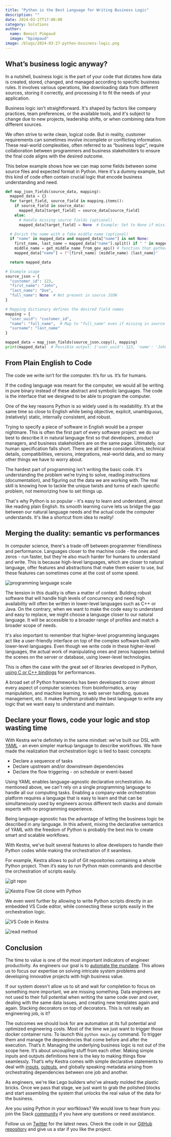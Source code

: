 ```yaml
---
title: "Python is the Best Language for Writing Business Logic"
description: ""
date: 2024-03-27T17:00:00
category: Solutions
author:
  name: Benoit Pimpaud
  image: "bpimpaud"
image: /blogs/2024-03-27-python-business-logic.png
---
```


## What’s business logic anyway?

In a nutshell, business logic is the part of your code that dictates how data is created, stored, changed, and managed according to specific business rules. It involves various operations, like downloading data from different sources, storing it correctly, and processing it to fit the needs of your application.

Business logic isn't straightforward. It's shaped by factors like company practices, team preferences, or the available tools, and it's subject to change due to new projects, leadership shifts, or when combining data from different sources.

We often strive to write clean, logical code. But in reality, customer requirements can sometimes involve incomplete or conflicting information. These real-world complexities, often referred to as “business logic”, require collaboration between programmers and business stakeholders to ensure the final code aligns with the desired outcome.


This below example shows how we can map some fields between some source files and expected format in Python. Here it's a dummy example, but this kind of code often contain crucial logic that encode business understanding and need.

```python
def map_json_fields(source_data, mapping):
  mapped_data = {}
  for target_field, source_field in mapping.items():
    if source_field in source_data:
      mapped_data[target_field] = source_data[source_field]
    else:
      # Handle missing source fields (optional)
      mapped_data[target_field] = None  # Example: Set to None if missing

  # Enrich the name with a fake middle name (optional)
  if "name" in mapped_data and mapped_data["name"] is not None:
    first_name, last_name = mapped_data["name"].split() if " " in mapped_data["name"] else (mapped_data["name"], "")
    middle_name = get_middle_name_from_gov_api() # function that gather middle names provided by a governament service API
    mapped_data["name"] = f"{first_name} {middle_name} {last_name}"

  return mapped_data

# Example usage
source_json = {
  "customer_id": 123,
  "first_name": "John",
  "last_name": "Doe",
  "full_name": None  # Not present in source JSON
}

# Mapping dictionary defines the desired field names
mapping = {
  "user_uuid": "customer_id",
  "name": "full_name",  # Map to "full_name" even if missing in source
  "surname": "last_name"
}

mapped_data = map_json_fields(source_json.copy(), mapping)
print(mapped_data)  # Possible output: {'user_uuid': 123, 'name': 'John David Doe', 'surname': 'Doe'}
```

## From Plain English to Code

The code we write isn’t for the computer. It’s for us. It’s for humans.

If the coding language was meant for the computer, we would all be writing in pure binary instead of these abstract and symbolic languages. The code is the interface that we designed to be able to program the computer. 

One of the key reasons Python is so widely used is its readability. It’s at the same time so close to English while being objective, explicit, unambiguous, (relatively) static, internally consistent, and robust.

Trying to specify a piece of software in English would be a proper nightmare. This is often the first part of every software project: we do our best to describe it in natural language first so that developers, product managers, and business stakeholders are on the same page. Ultimately, our human specification falls short. There are all these considerations, technical details, compatibilities, versions, integrations, real-world data, and so many other things we have to worry about.

The hardest part of programming isn't writing the basic code. It's understanding the problem we’re trying to solve, reading instructions (documentation), and figuring out the data we are working with. The real skill is knowing how to tackle the unique twists and turns of each specific problem, not memorizing how to set things up.

That's why Python is so popular - it's easy to learn and understand, almost like reading plain English. Its smooth learning curve lets us bridge the gap between our natural language needs and the actual code the computer understands. It's like a shortcut from idea to reality!

## Merging the duality: semantic vs performances

In computer science, there's a trade-off between programmer friendliness and performance. Languages closer to the machine code - the ones and zeros - run faster, but they're also much harder for humans to understand and write. This is because high-level languages, which are closer to natural language, offer features and abstractions that make them easier to use, but these features can sometimes come at the cost of some speed.

![programming language scale](/blogs/2024-03-27-python-business-logic/programming-language.png)


The tension in this duality is often a matter of context. Building robust software that will handle high levels of concurrency and need high availability will often be written in lower-level languages such as C++ or Java.
On the contrary, when we want to make the code easy to understand and easy to replace, we might choose a language closer to our natural language. It will be accessible to a broader range of profiles and match a broader scope of needs.

It's also important to remember that higher-level programming languages act like a user-friendly interface on top of the complex software built with lower-level languages.
Even though we write code in these higher-level languages, the actual work of manipulating ones and zeros happens behind the scenes on the server or database, using lower-level technologies.

This is often the case with the great set of libraries developed in Python, [using C or C++ bindings](https://numpy.org/doc/stable/user/whatisnumpy.html#why-is-numpy-fast) for performances.

A broad set of Python frameworks has been developed to cover almost every aspect of computer sciences: from bioinformatics, array manipulation, and machine learning, to web server handling, queues management, etc. It makes Python probably the best language to write any logic that we want easy to understand and maintain.


## Declare your flows, code your logic and stop wasting time

With Kestra we’re definitely in the same mindset: we’ve built our DSL with [YAML](https://kestra.io/blogs/2023-12-01-yaml-pitfalls) - an even simpler markup language to describe workflows. We have made the realization that orchestration logic is tied to basic concepts: 

- Declare a sequence of tasks
- Declare upstream and/or downstream dependencies
- Declare the flow triggering - on schedule or event-based

Using YAML enables language-agnostic declarative orchestration. As mentioned above, we can't rely on a single programming language to handle all our computing tasks. Enabling a company-wide orchestration platform requires a language that is easy to learn and that can be simultaneously used by engineers across different tech stacks and domain experts with no programming experience.

Being language-agnostic has the advantage of letting the business logic be described in any language. 
In this advent, mixing the declarative semantics of YAML with the freedom of Python is probably the best mix to create smart and scalable workflows.

With Kestra, we’ve built several features to allow developers to handle their Python codes while making the orchestration of it seamless. 

For example, Kestra allows to pull of Git repositories containing a whole Python project. Then it’s easy to run Python main commands and describe the orchestration of scripts easily.

![git repo](/blogs/2024-03-27-python-business-logic/git-repo.png)


![Kestra Flow Git clone with Python](/blogs/2024-03-27-python-business-logic/git-clone-flow.png)

We even went further by allowing to write Python scripts directly in an embedded VS Code editor, while connecting these scripts easily in the orchestration logic.

![VS Code in Kestra](/blogs/2024-03-27-python-business-logic/vs-code-python.png)


![read method](/blogs/2024-03-27-python-business-logic/read-method.png)

## Conclusion

The time to value is one of the most important indicators of engineer productivity. As engineers our goal is to [automate the mundane](https://stkbailey.substack.com/p/good-data-engineers-are-lazy). This allows us to focus our expertise on solving intricate system problems and developing innovative projects with high business value.

If our system doesn't allow us to sit and wait for completion to focus on something more important, we are missing something. Data engineers are not used to their full potential when writing the same code over and over, dealing with the same data issues, and creating new templates again and again. Stacking decorators on top of decorators. This is not really an engineering job, is it?

The outcomes we should look for are automation at its full potential and optimized engineering costs.
Most of the time we just want to trigger those docker container runs. To launch this `python main.py` command. To trigger them and manage the dependencies that come before and after the execution. That’s it.
Managing the underlying business logic is not out of the scope here. It’s about uncoupling stuff from each other. Making simple inputs and outputs definitions here is the key to making things flow seamlessly.
That’s why Kestra comes with simple declarative statements to deal with [inputs](https://kestra.io/docs/tutorial/inputs), [outputs](https://kestra.io/docs/tutorial/outputs), and globally speaking metadata arising from orchestrating dependencies between one job and another.

As engineers, we're like Lego builders who've already molded the plastic bricks. Once we pass that stage, we just want to grab the polished blocks and start assembling the system that unlocks the real value of the data for the business.

Are you using Python in your worfklows? We would love to hear from you: join the Slack [community](https://kestra.io/slack) if you have any questions or need assistance.

Follow us on [Twitter](https://twitter.com/kestra_io) for the latest news.
Check the code in our [GitHub repository](https://github.com/kestra-io/kestra) and give us a star if you like the project.